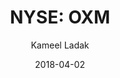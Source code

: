 ---
type: "report"
paper: "IXM_Kameel_Ladak.pdf"
author: "Kameel Ladak"
company: "Oxford Industries"
date: "2018-04-02"
summary: "Oxford Industries is an international apparel design, sourcing, and marketing company."
title: "NYSE: OXM"
---